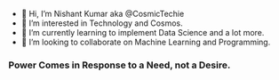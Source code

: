 - 👋 Hi, I’m Nishant Kumar aka @CosmicTechie
- 👀 I’m interested in Technology and Cosmos.
- 🌱 I’m currently learning to implement Data Science and a lot more.
- 💞️ I’m looking to collaborate on Machine Learning and Programming.
<!--- 📫 How to reach me? : -->
### Power Comes in Response to a Need, not a Desire.
<!---
CosmicTechie/CosmicTechie is a ✨ special ✨ repository because its `README.md` (this file) appears on your GitHub profile.
You can click the Preview link to take a look at your changes.
--->
